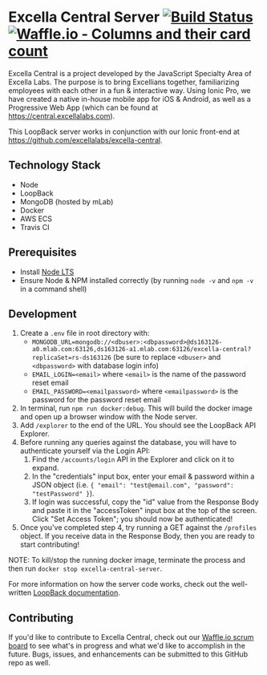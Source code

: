 # Excella Central Server [![Build Status](https://travis-ci.org/excellalabs/excella-central-server.svg?branch=master)](https://travis-ci.org/excellalabs/excella-central-server) [![Waffle.io - Columns and their card count](https://badge.waffle.io/excellalabs/excella-central.svg?columns=all)](https://waffle.io/excellalabs/excella-central)

Excella Central is a project developed by the JavaScript Specialty Area of Excella Labs. The purpose is to bring Excellians together, familiarizing employees with each other in a fun & interactive way. Using Ionic Pro, we have created a native in-house mobile app for iOS & Android, as well as a Progressive Web App (which can be found at https://central.excellalabs.com).

This LoopBack server works in conjunction with our Ionic front-end at https://github.com/excellalabs/excella-central.

## Technology Stack

- Node
- LoopBack
- MongoDB (hosted by mLab)
- Docker
- AWS ECS
- Travis CI

## Prerequisites

- Install [Node LTS](https://nodejs.org/en/)
- Ensure Node & NPM installed correctly (by running `node -v` and `npm -v` in a command shell)

## Development

1. Create a `.env` file in root directory with:
    - `MONGODB_URL=mongodb://<dbuser>:<dbpassword>@ds163126-a0.mlab.com:63126,ds163126-a1.mlab.com:63126/excella-central?replicaSet=rs-ds163126` (be sure to replace `<dbuser>` and `<dbpassword>` with database login info)
    - `EMAIL_LOGIN=<email>` where `<email>` is the name of the password reset email
    - `EMAIL_PASSWORD=<emailpassword>` where `<emailpassword>` is the password for the password reset email
2. In terminal, run `npm run docker:debug`. This will build the docker image and open up a browser window with the Node server.
3. Add `/explorer` to the end of the URL. You should see the LoopBack API Explorer.
4. Before running any queries against the database, you will have to authenticate yourself via the Login API:
    1. Find the `/accounts/login` API in the Explorer and click on it to expand.
    2. In the "credentials" input box, enter your email & password within a JSON object (i.e. `{ "email": "test@email.com", "password": "testPassword" }`).
    3. If login was successful, copy the "id" value from the Response Body and paste it in the "accessToken" input box at the top of the screen. Click "Set Access Token"; you should now be authenticated!
5. Once you've completed step 4, try running a GET against the `/profiles` object. If you receive data in the Response Body, then you are ready to start contributing!

NOTE: To kill/stop the running docker image, terminate the process and then run `docker stop excella-central-server`.

For more information on how the server code works, check out the well-written [LoopBack documentation](https://loopback.io/doc/en/lb3/index.html).

## Contributing

If you'd like to contribute to Excella Central, check out our [Waffle.io scrum board](https://waffle.io/excellalabs/excella-central) to see what's in progress and what we'd like to accomplish in the future. Bugs, issues, and enhancements can be submitted to this GitHub repo as well.

